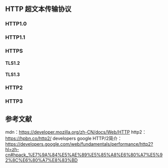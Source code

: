 ## HTTP 超文本传输协议

### HTTP1.0

### HTTP1.1

### HTTPS

#### TLS1.2

#### TLS1.3

### HTTP2

### HTTP3

## 参考文献

mdn：https://developer.mozilla.org/zh-CN/docs/Web/HTTP
http2：https://hpbn.co/http2/
developers google HTTP/2简介：https://developers.google.com/web/fundamentals/performance/http2?hl=zh-cn#hpack_%E7%9A%84%E5%AE%89%E5%85%A8%E6%80%A7%E5%92%8C%E6%80%A7%E8%83%BD